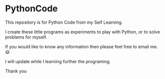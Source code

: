 # PythonCode
This repository is for Python Code from my Self Learning.

I create these little programs as experiments to play with Python, or to solve problems for myself. 

If you would like to know any information then please feel free to email me. 😃

I will update while I learning further the programing.

Thank you
